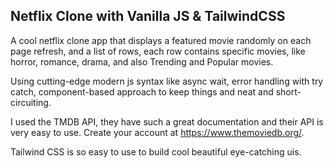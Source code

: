 ## Netflix Clone with Vanilla JS & TailwindCSS

A cool netflix clone app that displays a featured movie randomly on each page refresh, and a list of rows, each row contains specific movies, like horror, romance, drama, and also Trending and Popular movies.

Using cutting-edge modern js syntax like async wait, error handling with try catch, component-based approach to keep things and neat and short-circuiting.

I used the TMDB API, they have such a great documentation and their API is very easy to use. Create your account at https://www.themoviedb.org/.

Tailwind CSS is so easy to use to build cool beautiful eye-catching uis.
